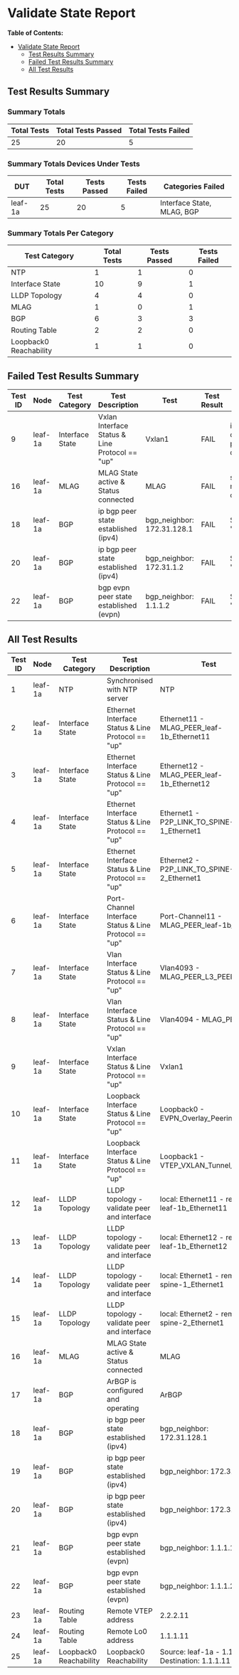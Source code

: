 
# Validate State Report

**Table of Contents:**

- [Validate State Report](validate-state-report)
  - [Test Results Summary](#test-results-summary)
  - [Failed Test Results Summary](#failed-test-results-summary)
  - [All Test Results](#all-test-results)

## Test Results Summary

### Summary Totals

| Total Tests | Total Tests Passed | Total Tests Failed |
| ----------- | ------------------ | ------------------ |
| 25 | 20 | 5 |

### Summary Totals Devices Under Tests

| DUT | Total Tests | Tests Passed | Tests Failed | Categories Failed |
| --- | ----------- | ------------ | ------------ | ----------------- |
| leaf-1a |  25 | 20 | 5 | Interface State, MLAG, BGP |

### Summary Totals Per Category

| Test Category | Total Tests | Tests Passed | Tests Failed |
| ------------- | ----------- | ------------ | ------------ |
| NTP |  1 | 1 | 0 |
| Interface State |  10 | 9 | 1 |
| LLDP Topology |  4 | 4 | 0 |
| MLAG |  1 | 0 | 1 |
| BGP |  6 | 3 | 3 |
| Routing Table |  2 | 2 | 0 |
| Loopback0 Reachability |  1 | 1 | 0 |

## Failed Test Results Summary

| Test ID | Node | Test Category | Test Description | Test | Test Result | Failure Reason |
| ------- | ---- | ------------- | ---------------- | ---- | ----------- | -------------- |
| 9 | leaf-1a | Interface State | Vxlan Interface Status & Line Protocol == "up" | Vxlan1 | FAIL | interface status: down - line protocol status: down |
| 16 | leaf-1a | MLAG | MLAG State active & Status connected | MLAG | FAIL | state: inactive - negotiation_status: connecting |
| 18 | leaf-1a | BGP | ip bgp peer state established (ipv4) | bgp_neighbor: 172.31.128.1 | FAIL | Session state "Active" |
| 20 | leaf-1a | BGP | ip bgp peer state established (ipv4) | bgp_neighbor: 172.31.1.2 | FAIL | Session state "Active" |
| 22 | leaf-1a | BGP | bgp evpn peer state established (evpn) | bgp_neighbor: 1.1.1.2 | FAIL | Session state "Active" |

## All Test Results

| Test ID | Node | Test Category | Test Description | Test | Test Result | Failure Reason |
| ------- | ---- | ------------- | ---------------- | ---- | ----------- | -------------- |
| 1 | leaf-1a | NTP | Synchronised with NTP server | NTP | PASS | - |
| 2 | leaf-1a | Interface State | Ethernet Interface Status & Line Protocol == "up" | Ethernet11 - MLAG_PEER_leaf-1b_Ethernet11 | PASS | - |
| 3 | leaf-1a | Interface State | Ethernet Interface Status & Line Protocol == "up" | Ethernet12 - MLAG_PEER_leaf-1b_Ethernet12 | PASS | - |
| 4 | leaf-1a | Interface State | Ethernet Interface Status & Line Protocol == "up" | Ethernet1 - P2P_LINK_TO_SPINE-1_Ethernet1 | PASS | - |
| 5 | leaf-1a | Interface State | Ethernet Interface Status & Line Protocol == "up" | Ethernet2 - P2P_LINK_TO_SPINE-2_Ethernet1 | PASS | - |
| 6 | leaf-1a | Interface State | Port-Channel Interface Status & Line Protocol == "up" | Port-Channel11 - MLAG_PEER_leaf-1b_Po11 | PASS | - |
| 7 | leaf-1a | Interface State | Vlan Interface Status & Line Protocol == "up" | Vlan4093 - MLAG_PEER_L3_PEERING | PASS | - |
| 8 | leaf-1a | Interface State | Vlan Interface Status & Line Protocol == "up" | Vlan4094 - MLAG_PEER | PASS | - |
| 9 | leaf-1a | Interface State | Vxlan Interface Status & Line Protocol == "up" | Vxlan1 | FAIL | interface status: down - line protocol status: down |
| 10 | leaf-1a | Interface State | Loopback Interface Status & Line Protocol == "up" | Loopback0 - EVPN_Overlay_Peering | PASS | - |
| 11 | leaf-1a | Interface State | Loopback Interface Status & Line Protocol == "up" | Loopback1 - VTEP_VXLAN_Tunnel_Source | PASS | - |
| 12 | leaf-1a | LLDP Topology | LLDP topology - validate peer and interface | local: Ethernet11 - remote: leaf-1b_Ethernet11 | PASS | - |
| 13 | leaf-1a | LLDP Topology | LLDP topology - validate peer and interface | local: Ethernet12 - remote: leaf-1b_Ethernet12 | PASS | - |
| 14 | leaf-1a | LLDP Topology | LLDP topology - validate peer and interface | local: Ethernet1 - remote: spine-1_Ethernet1 | PASS | - |
| 15 | leaf-1a | LLDP Topology | LLDP topology - validate peer and interface | local: Ethernet2 - remote: spine-2_Ethernet1 | PASS | - |
| 16 | leaf-1a | MLAG | MLAG State active & Status connected | MLAG | FAIL | state: inactive - negotiation_status: connecting |
| 17 | leaf-1a | BGP | ArBGP is configured and operating | ArBGP | PASS | - |
| 18 | leaf-1a | BGP | ip bgp peer state established (ipv4) | bgp_neighbor: 172.31.128.1 | FAIL | Session state "Active" |
| 19 | leaf-1a | BGP | ip bgp peer state established (ipv4) | bgp_neighbor: 172.31.1.0 | PASS | - |
| 20 | leaf-1a | BGP | ip bgp peer state established (ipv4) | bgp_neighbor: 172.31.1.2 | FAIL | Session state "Active" |
| 21 | leaf-1a | BGP | bgp evpn peer state established (evpn) | bgp_neighbor: 1.1.1.1 | PASS | - |
| 22 | leaf-1a | BGP | bgp evpn peer state established (evpn) | bgp_neighbor: 1.1.1.2 | FAIL | Session state "Active" |
| 23 | leaf-1a | Routing Table | Remote VTEP address | 2.2.2.11 | PASS | - |
| 24 | leaf-1a | Routing Table | Remote Lo0 address | 1.1.1.11 | PASS | - |
| 25 | leaf-1a | Loopback0 Reachability | Loopback0 Reachability | Source: leaf-1a - 1.1.1.11 Destination: 1.1.1.11 | PASS | - |
